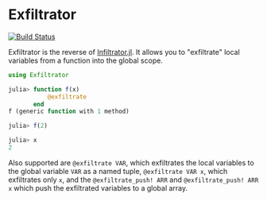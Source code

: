 # Exfiltrator

[![Build Status](https://travis-ci.com/antoine-levitt/Exfiltrator.jl.svg?branch=master)](https://travis-ci.com/antoine-levitt/Exfiltrator.jl)

Exfiltrator is the reverse of [Infiltrator.jl](https://github.com/JuliaDebug/Infiltrator.jl). It allows you to "exfiltrate" local variables from a function into the global scope.

```julia
using Exfiltrator

julia> function f(x)
           @exfiltrate
       end
f (generic function with 1 method)

julia> f(2)

julia> x
2
```
Also supported are `@exfiltrate VAR`, which exfiltrates the local variables to the global variable `VAR` as a named tuple, `@exfiltrate VAR x`, which exfiltrates only `x`, and the `@exfiltrate_push! ARR` and `@exfiltrate_push! ARR x` which push the exfiltrated variables to a global array.
